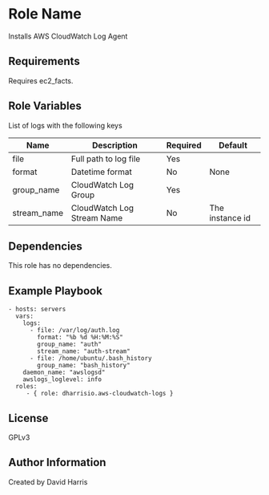 Role Name
=========

Installs AWS CloudWatch Log Agent

Requirements
------------

Requires ec2_facts.

Role Variables
--------------

List of logs with the following keys

| Name        | Description                | Required | Default
|-------------|----------------------------|----------|---------
| file        | Full path to log file      | Yes      |
| format      | Datetime format            | No       | None
| group_name  | CloudWatch Log Group       | Yes      |
| stream_name | CloudWatch Log Stream Name | No       | The instance id

Dependencies
------------

This role has no dependencies.

Example Playbook
----------------

    - hosts: servers
      vars:
        logs:
          - file: /var/log/auth.log
            format: "%b %d %H:%M:%S"
            group_name: "auth"
            stream_name: "auth-stream"
          - file: /home/ubuntu/.bash_history
            group_name: "bash_history"
        daemon_name: "awslogsd"
        awslogs_loglevel: info
      roles:
         - { role: dharrisio.aws-cloudwatch-logs }

License
-------

GPLv3

Author Information
------------------

Created by David Harris
